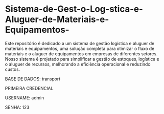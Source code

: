 # Sistema-de-Gest-o-Log-stica-e-Aluguer-de-Materiais-e-Equipamentos-

Este repositório é dedicado a um sistema de gestão logística e aluguer de materiais e equipamentos, uma solução completa para otimizar o fluxo de materiais e o aluguer de equipamentos em empresas de diferentes setores. Nosso sistema é projetado para simplificar a gestão de estoques, logística e o aluguer de recursos, melhorando a eficiência operacional e reduzindo custos.

BASE DE DADOS: transport

PRIMEIRA CREDENCIAL

USERNAME: admin

SENHA: 123

